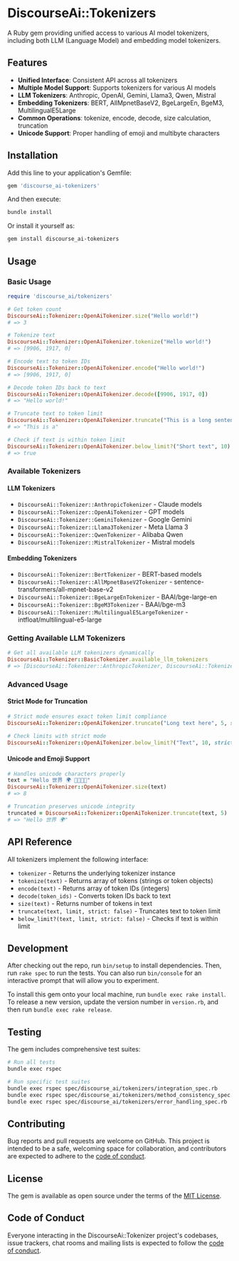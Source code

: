 # DiscourseAi::Tokenizers

A Ruby gem providing unified access to various AI model tokenizers, including both LLM (Language Model) and embedding model tokenizers.

## Features

- **Unified Interface**: Consistent API across all tokenizers
- **Multiple Model Support**: Supports tokenizers for various AI models
- **LLM Tokenizers**: Anthropic, OpenAI, Gemini, Llama3, Qwen, Mistral
- **Embedding Tokenizers**: BERT, AllMpnetBaseV2, BgeLargeEn, BgeM3, MultilingualE5Large
- **Common Operations**: tokenize, encode, decode, size calculation, truncation
- **Unicode Support**: Proper handling of emoji and multibyte characters

## Installation

Add this line to your application's Gemfile:

```ruby
gem 'discourse_ai-tokenizers'
```

And then execute:

```bash
bundle install
```

Or install it yourself as:

```bash
gem install discourse_ai-tokenizers
```

## Usage

### Basic Usage

```ruby
require 'discourse_ai/tokenizers'

# Get token count
DiscourseAi::Tokenizer::OpenAiTokenizer.size("Hello world!")
# => 3

# Tokenize text
DiscourseAi::Tokenizer::OpenAiTokenizer.tokenize("Hello world!")
# => [9906, 1917, 0]

# Encode text to token IDs
DiscourseAi::Tokenizer::OpenAiTokenizer.encode("Hello world!")
# => [9906, 1917, 0]

# Decode token IDs back to text
DiscourseAi::Tokenizer::OpenAiTokenizer.decode([9906, 1917, 0])
# => "Hello world!"

# Truncate text to token limit
DiscourseAi::Tokenizer::OpenAiTokenizer.truncate("This is a long sentence", 5)
# => "This is a"

# Check if text is within token limit
DiscourseAi::Tokenizer::OpenAiTokenizer.below_limit?("Short text", 10)
# => true
```

### Available Tokenizers

#### LLM Tokenizers

- `DiscourseAi::Tokenizer::AnthropicTokenizer` - Claude models
- `DiscourseAi::Tokenizer::OpenAiTokenizer` - GPT models
- `DiscourseAi::Tokenizer::GeminiTokenizer` - Google Gemini
- `DiscourseAi::Tokenizer::Llama3Tokenizer` - Meta Llama 3
- `DiscourseAi::Tokenizer::QwenTokenizer` - Alibaba Qwen
- `DiscourseAi::Tokenizer::MistralTokenizer` - Mistral models

#### Embedding Tokenizers

- `DiscourseAi::Tokenizer::BertTokenizer` - BERT-based models
- `DiscourseAi::Tokenizer::AllMpnetBaseV2Tokenizer` - sentence-transformers/all-mpnet-base-v2
- `DiscourseAi::Tokenizer::BgeLargeEnTokenizer` - BAAI/bge-large-en
- `DiscourseAi::Tokenizer::BgeM3Tokenizer` - BAAI/bge-m3
- `DiscourseAi::Tokenizer::MultilingualE5LargeTokenizer` - intfloat/multilingual-e5-large

### Getting Available LLM Tokenizers

```ruby
# Get all available LLM tokenizers dynamically
DiscourseAi::Tokenizer::BasicTokenizer.available_llm_tokenizers
# => [DiscourseAi::Tokenizer::AnthropicTokenizer, DiscourseAi::Tokenizer::OpenAiTokenizer, ...]
```

### Advanced Usage

#### Strict Mode for Truncation

```ruby
# Strict mode ensures exact token limit compliance
DiscourseAi::Tokenizer::OpenAiTokenizer.truncate("Long text here", 5, strict: true)

# Check limits with strict mode
DiscourseAi::Tokenizer::OpenAiTokenizer.below_limit?("Text", 10, strict: true)
```

#### Unicode and Emoji Support

```ruby
# Handles unicode characters properly
text = "Hello 世界 🌍 👨‍👩‍👧‍👦"
DiscourseAi::Tokenizer::OpenAiTokenizer.size(text)
# => 8

# Truncation preserves unicode integrity
truncated = DiscourseAi::Tokenizer::OpenAiTokenizer.truncate(text, 5)
# => "Hello 世界 🌍"
```

## API Reference

All tokenizers implement the following interface:

- `tokenizer` - Returns the underlying tokenizer instance
- `tokenize(text)` - Returns array of tokens (strings or token objects)
- `encode(text)` - Returns array of token IDs (integers)
- `decode(token_ids)` - Converts token IDs back to text
- `size(text)` - Returns number of tokens in text
- `truncate(text, limit, strict: false)` - Truncates text to token limit
- `below_limit?(text, limit, strict: false)` - Checks if text is within limit

## Development

After checking out the repo, run `bin/setup` to install dependencies. Then, run `rake spec` to run the tests. You can also run `bin/console` for an interactive prompt that will allow you to experiment.

To install this gem onto your local machine, run `bundle exec rake install`. To release a new version, update the version number in `version.rb`, and then run `bundle exec rake release`.

## Testing

The gem includes comprehensive test suites:

```bash
# Run all tests
bundle exec rspec

# Run specific test suites
bundle exec rspec spec/discourse_ai/tokenizers/integration_spec.rb
bundle exec rspec spec/discourse_ai/tokenizers/method_consistency_spec.rb
bundle exec rspec spec/discourse_ai/tokenizers/error_handling_spec.rb
```

## Contributing

Bug reports and pull requests are welcome on GitHub. This project is intended to be a safe, welcoming space for collaboration, and contributors are expected to adhere to the [code of conduct](CODE_OF_CONDUCT.md).

## License

The gem is available as open source under the terms of the [MIT License](https://opensource.org/licenses/MIT).

## Code of Conduct

Everyone interacting in the DiscourseAi::Tokenizer project's codebases, issue trackers, chat rooms and mailing lists is expected to follow the [code of conduct](CODE_OF_CONDUCT.md).
